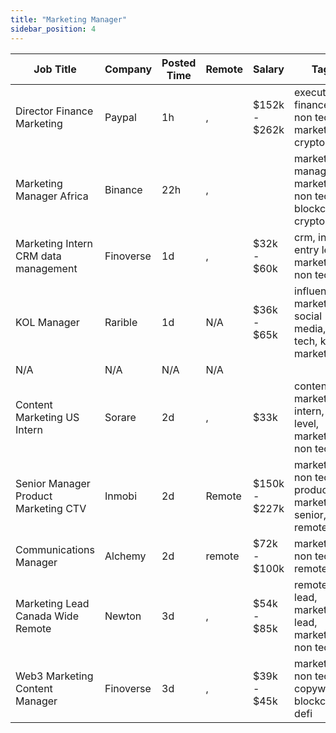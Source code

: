 ```yaml
---
title: "Marketing Manager"
sidebar_position: 4
---
```


| Job Title | Company | Posted Time | Remote | Salary | Tags | Apply Link |
|-----------|---------|-------------|--------|--------|------|------------|
| Director Finance Marketing | Paypal | 1h | , | $152k - $262k | executive, finance, non tech, marketing, crypto | [Apply](https://web3.career/director-finance-marketing-paypal/103941) |
| Marketing Manager Africa | Binance | 22h | , |  | marketing manager, marketing, non tech, blockchain, crypto | [Apply](https://web3.career/marketing-manager-africa-binance/103926) |
| Marketing Intern CRM data management | Finoverse | 1d | , | $32k - $60k | crm, intern, entry level, marketing, non tech | [Apply](https://web3.career/marketing-intern-crm-data-management-finoverse/103904) |
| KOL Manager | Rarible | 1d | N/A | $36k - $65k | influencer marketing, social media, non tech, kol, marketing | [Apply](https://web3.career/kol-manager-rarible/103901) |
| N/A | N/A | N/A | N/A |  |  | [Apply](https://web3.career/metana) |
| Content Marketing US Intern | Sorare | 2d | , | $33k | content marketing, intern, entry level, marketing, non tech | [Apply](https://web3.career/content-marketing-us-intern-sorare/103857) |
| Senior Manager Product Marketing CTV | Inmobi | 2d | Remote | $150k - $227k | marketing, non tech, product marketing, senior, remote | [Apply](https://web3.career/senior-manager-product-marketing-ctv-inmobi/103852) |
| Communications Manager | Alchemy | 2d | remote | $72k - $100k | marketing, non tech, remote | [Apply](https://web3.career/communications-manager-alchemy/40299) |
| Marketing Lead Canada Wide Remote | Newton | 3d | , | $54k - $85k | remote, lead, marketing lead, marketing, non tech | [Apply](https://web3.career/marketing-lead-canada-wide-remote-newton/103799) |
| Web3 Marketing Content Manager | Finoverse | 3d | , | $39k - $45k | marketing, non tech, copywriting, blockchain, defi | [Apply](https://web3.career/web3-marketing-content-manager-finoverse/103790) |
